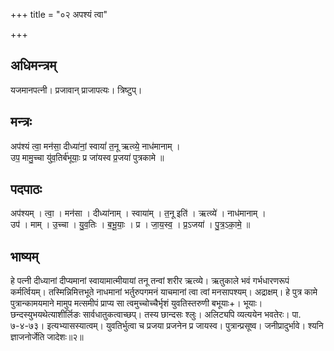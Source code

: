 +++
title = "०२ अपश्यं त्वा"

+++
## अधिमन्त्रम्
यजमानपत्नी। प्रजावान् प्राजापत्यः। त्रिष्टुप्।

## मन्त्रः
अप॑श्यं त्वा॒ मन॑सा॒ दीध्या॑नां॒ स्वायां॑ त॒नू ऋत्व्ये॒ नाध॑मानाम् ।  
उप॒ मामु॒च्चा यु॑व॒तिर्ब॑भूयाः॒ प्र जा॑यस्व प्र॒जया॑ पुत्रकामे ॥

## पदपाठः
अप॑श्यम् । त्वा॒ । मन॑सा । दीध्या॑नाम् । स्वाया॑म् । त॒नू इति॑ । ऋत्व्ये॑ । नाध॑मानाम् ।  
उप॑ । माम् । उ॒च्चा । यु॒व॒तिः । ब॒भू॒याः॒ । प्र । जा॒य॒स्व॒ । प्र॒ऽजया॑ । पु॒त्र॒ऽका॒मे॒ ॥

## भाष्यम्
हे पत्नी दीध्यानां दीप्यमानां स्वायामात्मीयायां तनू तन्वां शरीर ऋत्व्ये। ऋतुकाले भवं गर्भधारणरूपं कर्मर्त्वियम्। तस्मिन्निमित्तभूते नाधमानां भर्तुरुपगमनं याचमानां त्वा त्वां मनसापश्यम्। अद्राक्षम्। हे पुत्र कामे पुत्रान्कामयमाने मामुप मत्समीपं प्राप्य सा त्वमुच्चोच्चैर्भृशं युवतिस्तरुणी बभूयाः+। भूयाः। छन्दस्युभयथेत्याशीर्लिङः सार्वधातुकत्वाच्छप्। तस्य छान्दसः श्लुः। अलिट्यपि व्यत्ययेन भवतेरः। पा. ७-४-७३। इत्यभ्यासस्यात्वम्। युवतिर्भुत्वा च प्रजया प्रजनेन प्र जायस्व। पुत्रान्प्रसूष्व। जनीप्रादुर्भावे। श्यनि ज्ञाजनोर्जेति जादेशः॥२॥